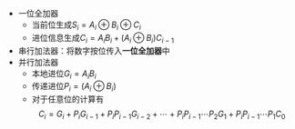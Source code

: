 - 一位全加器
	- 当前位生成$S_i=A_i\oplus B_i \oplus C_i$
	- 进位信息生成$C_i = A_iB_i + (A_i\oplus B_i)C_{i-1}$
- 串行加法器：将数字按位传入**一位全加器**中
- 并行加法器
	- 本地进位$G_i = A_iB_i$
	- 传递进位$P_i = (A_i\oplus B_i)$
	- 对于任意位的计算有$$C_i = G_i + P_iG_{i - 1} + P_iP_{i - 1}G_{i - 2} + \cdots + P_iP_{i - 1}\cdots P_2G_1+ P_iP_{i - 1}\cdots P_1C_0$$